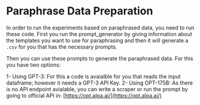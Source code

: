 # Paraphrase Data Preparation

In order to run the experiments based on paraphrased data, you need to run these code. First you run the prompt_generator by giving information about the templates you want to use for paraphrasing and then it will generate a `.csv` for you that has the necessary prompts.

Then you can use these prompts to generate the paraphrased data. For this you have two options:

1- Using GPT-3: For this a code is avaialble for you that reads the input dataframe; however it needs a GPT-3 API Key.
2- Using OPT-175B: As there is no API endpoint avialable, you can write a scraper or run the prompt by going to official API in: [https://opt.alpa.ai/](https://opt.alpa.ai/)